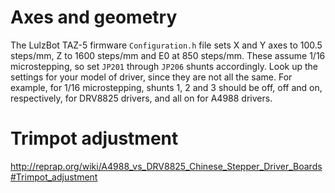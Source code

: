 # Axes and geometry

The LulzBot TAZ-5 firmware `Configuration.h` file sets X and Y axes
to 100.5 steps/mm, Z to 1600 steps/mm and E0 at 850 steps/mm.  These
assume 1/16 microstepping, so set `JP201` through `JP206` shunts
accordingly.  Look up the settings for your model of driver, since
they are not all the same.  For example, for 1/16 microstepping,
shunts 1, 2 and 3 should be off, off and on, respectively, for DRV8825
drivers, and all on for A4988 drivers.

# Trimpot adjustment

http://reprap.org/wiki/A4988_vs_DRV8825_Chinese_Stepper_Driver_Boards#Trimpot_adjustment
